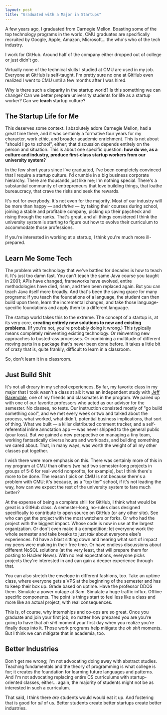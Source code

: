 ```yaml
---
layout: post
title: "Graduated with a Major in Startups"
---
```


A few years ago, I graduated from Carnegie Mellon. Boasting some of the top
technology programs in the world, CMU graduates are specifically recruited by
Google, Apple, Amazon, Microsoft... the who's who of the tech industry.

I work for GitHub. Around half of the company either dropped out of college or
just didn't go.

Virtually none of the technical skills I studied at CMU are used in my job.
Everyone at GitHub is self-taught. I'm pretty sure no one at GitHub even
realized I went to CMU until a few months after I was hired.

Why is there such a disparity in the startup world? Is this something we can
change? Can we better prepare university students for life as a startup worker?
Can we **teach** startup culture?

## The Startup Life for Me

This deserves some context. I absolutely adore Carnegie Mellon, had a great
time there, and it was certainly a formative four years for my character, work
ethic, and broader academic enrichment. This is not about "should I go to
school", either; that discussion depends entirely on the person and situation.
This is about one specific question: **how do we, as a culture and industry,
produce first-class startup workers from our university system?**

In the few short years since I've graduated, I've been completely convinced
that I require a startup culture. I'd crumble in a big business corporate
hierarchy. There are thousands just like me; I'm nothing special. There's a
substantial community of entrepreneurs that love building things, that loathe
bureaucracy, that crave the risks and seek the rewards.

It's not for everybody. It's not even for the majority. Most of our industry
will be more than happy — and *thrive* — by taking their courses during school,
joining a stable and profitable company, picking up their paycheck and rising
through the ranks. That's great, and all things considered I think the
university system is starting to figure out how to evolve their curriculum to
accommodate those professions. 

If you're interested in working at a startup, I think you're much more
ill-prepared.

## Learn Me Some Tech

The problem with technology that we've battled for decades is how to teach it.
It's just too damn fast. You can't teach the same Java course you taught in
2001; APIs have changed, frameworks have evolved, entire methodologies have
died, risen, and then been replaced again. But you can teach Java itself more
broadly. And that's been the saving grace for many programs: if you teach the
foundations of a language, the student can then build upon them, learn the
incremental changes, and take those language-specific foundations and apply
them to a different language.

The startup world takes this to the extreme. The concept of a startup is, at
its very core, **creating entirely new solutions to new and existing
problems**. (If you're not, you're probably doing it wrong.) This typically
means completely reinventing existing technology. Or reinventing new approaches
to busted-ass processes. Or combining a multitude of different moving parts in
a package that's never been done before. It takes a little bit of crazy that
is, quite frankly, difficult to learn in a classroom.

So, don't learn it in a classroom.

## Just Build Shit

It's not all dreary in my school experiences. By far, my favorite class in my
major that I took wasn't a class at all: it was an independent study with [Jeff
Baxendale](http://twitter.com/jeffbax), one of my friends and classmates in the
program. We paired up with one of our favorite professors who acted as our
advisor for the semester. No classes, no tests. Our instruction consisted
mostly of "go build something cool", and we met every week or two and talked
about the process, what worked, what didn't, potential business implications,
that sort of thing. What we built — a killer distributed comment tracker, and a
self-referential inline annotation app — was never shipped to the general
public (your loss). But we gained a new perspective on managing a tiny team,
working fantastically diverse hours and workloads, and building something *we*
cared about. That, in many ways, was worth the weight of all my other classes
put together.

I wish there were more emphasis on this. There was certainly more of this in my
program at CMU than others (we had two semester-long projects in groups of 5-6
for real-world nonprofits, for example), but I think there's more to be done. 
The reason I pick on CMU is not because there's a problem with CMU; it's 
because, as a "top tier" school, if it's not leading the way, how can we expect
the rest of the university system to fare much better?

At the expense of being a complete shill for GitHub, I think what would be
great is a GitHub class. A semester-long, no-rules class designed specifically
to contribute to open source on GitHub (or any other site). See who can get the
project with the most watchers or forks. Or who had the project with the
biggest impact. Whose code is now in use at the largest organization. Or don't
even make it a competition; let everyone work the whole semester and take
breaks to just *talk* about everyone else's experiences. I'd have a blast
sitting down and hearing what sort of impact my peers were making in their free
time. Or have endless discussions about different NoSQL solutions (at the very
least, that will prepare them for posting to Hacker News). With no real
expectations, everyone picks projects they're interested in and can gain a
deeper experience through that.

You can also stretch the envelope in different fashions, too. Take an uptime
class, where everyone gets a VPS at the beginning of the semester and has to
keep their box up. Grade based on uptime. Have the professor DDOS them.
Simulate a power outage at 3am. Simulate a huge traffic influx. Offline
specific components. The point is things start to feel less like a class and
more like an actual project, with real consequences.

This is, of course, why internships and co-ops are so great. Once you graduate
and join your first job, no matter how prepared you are you're going to have
that *oh shit* moment your first day when you realize you're finally deep into
it. Those work programs help mitigate the *oh shit* moments. But I think we can
mitigate that in academia, too.

## Better Industries

Don't get me wrong; I'm not advocating doing away with abstract studies.
Teaching fundamentals and the theory of programming is what college is for;  it
creates the foundation for learning future languages and patterns. And I'm not
advocating replacing entire CS curriculums with startup-oriented classes,
either... again, the majority of students might not be as interested in such a
curriculum.

That said, I think there *are* students would would eat it up. And fostering
that is good for *all* of us. Better students create better startups create
better industries.

